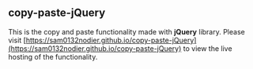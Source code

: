 ## copy-paste-jQuery

This is the copy and paste functionality made with __jQuery__ library. Please visit [https://sam0132nodier.github.io/copy-paste-jQuery](https://sam0132nodier.github.io/copy-paste-jQuery) to view the live hosting of the functionality.
